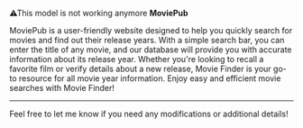⚠This model is not working anymore
**MoviePub**

MoviePub is a user-friendly website designed to help you quickly search for movies and find out their release years. With a simple search bar, you can enter the title of any movie, and our database will provide you with accurate information about its release year. Whether you're looking to recall a favorite film or verify details about a new release, Movie Finder is your go-to resource for all movie year information. Enjoy easy and efficient movie searches with Movie Finder!

---

Feel free to let me know if you need any modifications or additional details!
